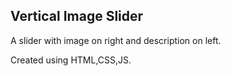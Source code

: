 ## Vertical Image Slider

A slider with image on right and description on left.

Created using HTML,CSS,JS.
